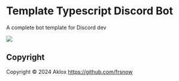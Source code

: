 # Template Typescript Discord Bot

A complete bot template for Discord dev

![](https://img.shields.io/github/downloads/github/frsnow/Template-TypeScript/total?logo=github)

## Copyright

Copyright © 2024 Aklox <https://github.com/frsnow>
